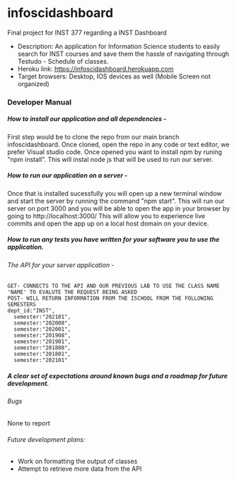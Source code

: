# infoscidashboard
Final project for INST 377 regarding a INST Dashboard 

* Description: An application for Information Science students to easily search for INST courses and save them the hassle of navigating through Testudo - Schedule of classes.
* Heroku link: https://infoscidashboard.herokuapp.com
* Target browsers: Desktop, IOS devices as well (Mobile Screen not organized)


### Developer Manual
##### How to install our application and all dependencies -
First step would be to clone the repo from our main branch infoscidashboard. Once cloned, open the repo in any code or text editor, we prefer Visual studio code. Once opened you want to install npm by runing "npm install". This will instal node js that will be used to run our server.
##### How to run our application on a server -
Once that is installed sucessfully you will open up a new terminal window and start the server by running the command "npm start". This will run our server on port 3000 and you will be able to open the app in your browser by going to http://localhost:3000/ This will allow you to experience live commits and open the app up on a local host domain on your device.
##### How to run any tests you have written for your software you to use the application.
###### The API for your server application - 
    GET- CONNECTS TO THE API AND OUR PREVIOUS LAB TO USE THE CLASS NAME 'NAME' TO EVALUTE THE REQUEST BEING ASKED
    POST- WILL RETURN INFORMATION FROM THE ISCHOOL FROM THE FOLLOWING SEMESTERS
    dept_id:"INST",
      semester:"202101",
      semester:"202008",
      semester:"202001",
      semester:"201908",
      semester:"201901",
      semester:"201808",
      semester:"201801",
      semester:"202101"
##### A clear set of expectations around known bugs and a roadmap for future development.
###### Bugs 
None to report
###### Future development plans: 
* Work on formatting the output of classes
* Attempt to retrieve more data from the API